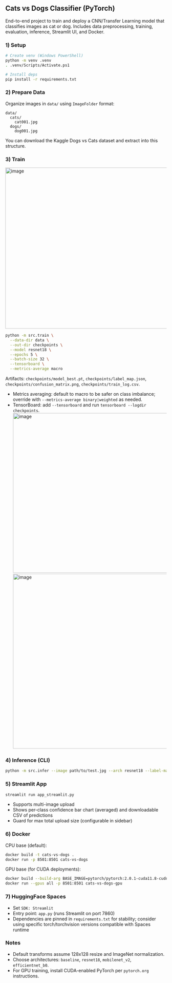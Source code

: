 ## Cats vs Dogs Classifier (PyTorch)

End-to-end project to train and deploy a CNN/Transfer Learning model that classifies images as cat or dog. Includes data preprocessing, training, evaluation, inference, Streamlit UI, and Docker.

### 1) Setup

```bash
# Create venv (Windows PowerShell)
python -m venv .venv
. .venv/Scripts/Activate.ps1

# Install deps
pip install -r requirements.txt
```

### 2) Prepare Data

Organize images in `data/` using `ImageFolder` format:
```
data/
  cats/
    cat001.jpg
  dogs/
    dog001.jpg
```
You can download the Kaggle Dogs vs Cats dataset and extract into this structure.

### 3) Train

<img width="1547" height="502" alt="image" src="https://github.com/user-attachments/assets/2d3b89d8-9628-4010-9c23-6613f6673938" />

```bash
python -m src.train \
  --data-dir data \
  --out-dir checkpoints \
  --model resnet18 \
  --epochs 5 \
  --batch-size 32 \
  --tensorboard \
  --metrics-average macro
```
Artifacts: `checkpoints/model_best.pt`, `checkpoints/label_map.json`, `checkpoints/confusion_matrix.png`, `checkpoints/train_log.csv`.

- Metrics averaging: default to macro to be safer on class imbalance; override with `--metrics-average binary|weighted` as needed.
- TensorBoard: add `--tensorboard` and run `tensorboard --logdir checkpoints`.
<img width="495" height="498" alt="image" src="https://github.com/user-attachments/assets/2fe83f61-6d62-4cee-8a74-fe61490364a7" /> <img width="697" height="545" alt="image" src="https://github.com/user-attachments/assets/9c64f7bb-8c02-4a5c-9b3c-2c2c0b576a9a" />


### 4) Inference (CLI)

```bash
python -m src.infer --image path/to/test.jpg --arch resnet18 --label-map checkpoints/label_map.json --weights checkpoints/model_best.pt
```

### 5) Streamlit App

```bash
streamlit run app_streamlit.py
```
- Supports multi-image upload
- Shows per-class confidence bar chart (averaged) and downloadable CSV of predictions
- Guard for max total upload size (configurable in sidebar)

### 6) Docker

CPU base (default):
```bash
docker build -t cats-vs-dogs .
docker run -p 8501:8501 cats-vs-dogs
```

GPU base (for CUDA deployments):
```bash
docker build --build-arg BASE_IMAGE=pytorch/pytorch:2.0.1-cuda11.8-cudnn8-runtime -t cats-vs-dogs-gpu .
docker run --gpus all -p 8501:8501 cats-vs-dogs-gpu
```

### 7) HuggingFace Spaces

- Set `SDK: Streamlit`
- Entry point: `app.py` (runs Streamlit on port 7860)
- Dependencies are pinned in `requirements.txt` for stability; consider using specific torch/torchvision versions compatible with Spaces runtime

### Notes
- Default transforms assume 128x128 resize and ImageNet normalization.
- Choose architectures: `baseline`, `resnet18`, `mobilenet_v2`, `efficientnet_b0`.
- For GPU training, install CUDA-enabled PyTorch per `pytorch.org` instructions.
